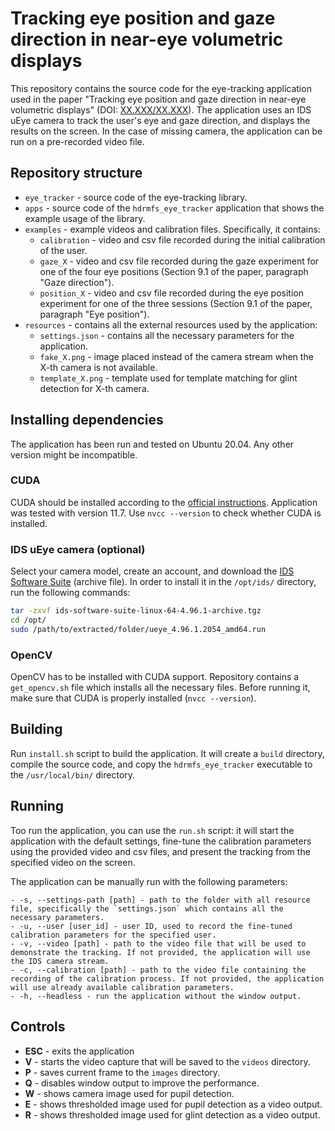 # Tracking eye position and gaze direction in near-eye volumetric displays

This repository contains the source code for the eye-tracking application used in the paper 
"Tracking eye position and gaze direction in near-eye volumetric displays" (DOI: [XX.XXX/XX.XXX](https://doi.org/XX.XXX/XX.XXX)). 
The application uses an IDS uEye camera to track the user's eye and gaze direction, and displays the results on the screen.
In the case of missing camera, the application can be run on a pre-recorded video file.

## Repository structure

- `eye_tracker` - source code of the eye-tracking library.
- `apps` - source code of the `hdrmfs_eye_tracker` application that shows the example usage of the library.
- `examples` - example videos and calibration files. Specifically, it contains:
  - `calibration` - video and csv file recorded during the initial calibration of the user.
  - `gaze_X` - video and csv file recorded during the gaze experiment for one of the four eye positions (Section 9.1 of the paper, paragraph "Gaze direction").
  - `position_X` - video and csv file recorded during the eye position experiment for one of the three sessions (Section 9.1 of the paper, paragraph "Eye position").
- `resources` - contains all the external resources used by the application:
  - `settings.json` - contains all the necessary parameters for the application.
  - `fake_X.png` - image placed instead of the camera stream when the X-th camera is not available.
  - `template_X.png` - template used for template matching for glint detection for X-th camera.

## Installing dependencies

The application has been run and tested on Ubuntu 20.04. Any other version might be incompatible.

### CUDA

CUDA should be installed according to the [official instructions](https://docs.nvidia.com/cuda/cuda-installation-guide-linux/index.html). 
Application was tested with version 11.7. Use `nvcc --version` to check whether CUDA is installed.

### IDS uEye camera (optional)

Select your camera model, create an account, and download the [IDS Software Suite](https://en.ids-imaging.com/ids-software-suite.html) (archive file). In order to install it in the `/opt/ids/`
directory, run the following commands:
```bash
tar -zxvf ids-software-suite-linux-64-4.96.1-archive.tgz
cd /opt/
sudo /path/to/extracted/folder/ueye_4.96.1.2054_amd64.run
```


### OpenCV

OpenCV has to be installed with CUDA support. Repository contains a `get_opencv.sh` file which installs all the necessary files. Before running it, make sure that CUDA is properly installed (`nvcc --version`).

## Building

Run `install.sh` script to build the application. It will create a `build` directory, compile the source code, and copy the `hdrmfs_eye_tracker` executable to the `/usr/local/bin/` directory.

## Running

Too run the application, you can use the `run.sh` script: it will start the application with the default settings,
fine-tune the calibration parameters using the provided video and csv files, and present the tracking from the specified video on the screen.

The application can be manually run with the following parameters:
```
- -s, --settings-path [path] - path to the folder with all resource file, specifically the `settings.json` which contains all the necessary parameters.
- -u, --user [user_id] - user ID, used to record the fine-tuned calibration parameters for the specified user.
- -v, --video [path] - path to the video file that will be used to demonstrate the tracking. If not provided, the application will use the IDS camera stream.
- -c, --calibration [path] - path to the video file containing the recording of the calibration process. If not provided, the application will use already available calibration parameters.
- -h, --headless - run the application without the window output.
```

## Controls
- **ESC** - exits the application
- **V** - starts the video capture that will be saved to the `videos` directory.
- **P** - saves current frame to the `images` directory.
- **Q** - disables window output to improve the performance.
- **W** - shows camera image used for pupil detection.
- **E** - shows thresholded image used for pupil detection as a video output.
- **R** - shows thresholded image used for glint detection as a video output.
